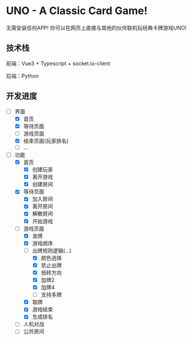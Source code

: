 # UNO - A Classic Card Game!

无需安装任何APP! 你可以在网页上直接与其他的伙伴联机玩经典卡牌游戏UNO!

## 技术栈

前端：Vue3 + Typescript + socket.io-client

后端：Python

## 开发进度

- [ ] 界面
  - [x] 首页
  - [x] 等待页面
  - [ ] 游戏页面
  - [x] 结束页面(玩家排名)
  - [ ] ...
- [ ] 功能
  - [x] 首页
    - [x] 创建玩家
    - [x] 离开游戏
    - [x] 创建房间
  - [x] 等待页面
    - [x] 加入房间
    - [x] 离开房间
    - [x] 解散房间
    - [x] 开始游戏
  - [ ] 游戏页面
    - [x] 发牌
    - [x] 游戏顺序
    - [ ] 出牌规则逻辑(...)
      - [x] 颜色选择
      - [x] 禁止出牌
      - [x] 扭转方向
      - [x] 加牌2
      - [x] 加牌4
      - [ ] 支持多牌
    - [x] 取牌
    - [x] 游戏结束
    - [x] 生成排名
  - [ ] 人机对战
  - [ ] 公共房间
